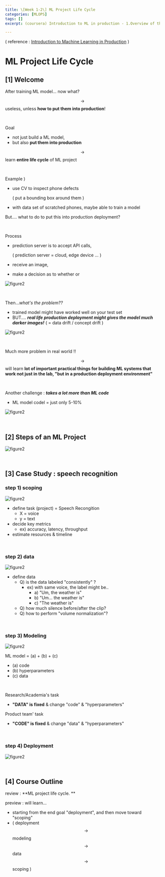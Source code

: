 ```yaml
---
title: \[Week 1-2\] ML Project Life Cycle
categories: [MLOPS]
tags: []
excerpt: (coursera) Introduction to ML in production - 1.Overview of the ML Lifecycle and Deployment

---
```


<script src="https://cdn.mathjax.org/mathjax/latest/MathJax.js?config=TeX-AMS-MML_HTMLorMML" type="text/javascript"></script>

( reference : [Introduction to Machine Learning in Production](https://www.coursera.org/learn/introduction-to-machine-learning-in-production/home/welcome) )

# ML Project Life Cycle

## [1] Welcome

After training ML model... now what?

$$\rightarrow$$ useless, unless **how to put them into production**!

<br>

Goal 

- not just build a ML model,
- but also **put them into production**

$$\rightarrow$$ learn **entire life cycle** of ML project

<br>

Example )

- use CV to inspect phone defects

  ( put a bounding box around them )

- with data set of scratched phones, maybe able to train a model

But.... what to do to put this into production deployment? 

<br>

Process

- prediction server is to accept API calls,

  ( prediction server = cloud, edge device ... )

- receive an image,

- make a decision as to whether or 

![figure2](/assets/img/mlops/img3.png)

<br>

Then...*what's the problem??*

- trained model might have worked well on your test set
- BUT.... ***real life  production deployment might gives the model much darker images!*** ( = data drift / concept drift )

![figure2](/assets/img/mlops/img4.png)

<br>

Much more problem in real world !!

$$\rightarrow$$ will learn **lot of important practical  things for building ML systems that work not just in the lab, "but in a production deployment environment"**

 <br>

Another challenge : ***takes a lot more than ML code***

- ML model codel = just only 5-10%

![figure2](/assets/img/mlops/img5.png)

<br>

## [2] Steps of an ML Project

![figure2](/assets/img/mlops/img6.png)

<br>

## [3] Case Study : speech recognition

### step 1) scoping

![figure2](/assets/img/mlops/img7.png)

- define task (project) = Speech Recongition
  - X = voice
  - y = text
- decide key metrics
  - ex) accuracy, latency, throughput
- estimate resources & timeline

<br>

### step 2) data

![figure2](/assets/img/mlops/img8.png)

- define data
  - Q) is the data labeled "consistently" ?
    - ex) with same voice, the label might be..
      - a) "Um, the weather is"
      - b) "Um... the weather is"
      - c) "The weather is"
  - Q) how much silence before/after the clip?
  - Q) how to perform "volume normalization"?

<br>

### step 3) Modeling

![figure2](/assets/img/mlops/img9.png)

ML model = (a) + (b) + (c)

- (a) code
- (b) hyperparameters
- (c) data

<br>

Research/Academia's task

- **"DATA" is fixed** & change "code" & "hyperparameters"

Product team' task

- **"CODE" is fixed** & change "data" & "hyperparameters"

<br>

### step 4) Deployment

![figure2](/assets/img/mlops/img10.png)

<br>

## [4] Course Outline

review : **ML project life cycle. **

preview : will learn...

- starting from the end goal "deployment", and then move toward "scoping" 
- ( deployment $$\rightarrow$$ modeling $$\rightarrow$$ data $$\rightarrow$$ scoping )